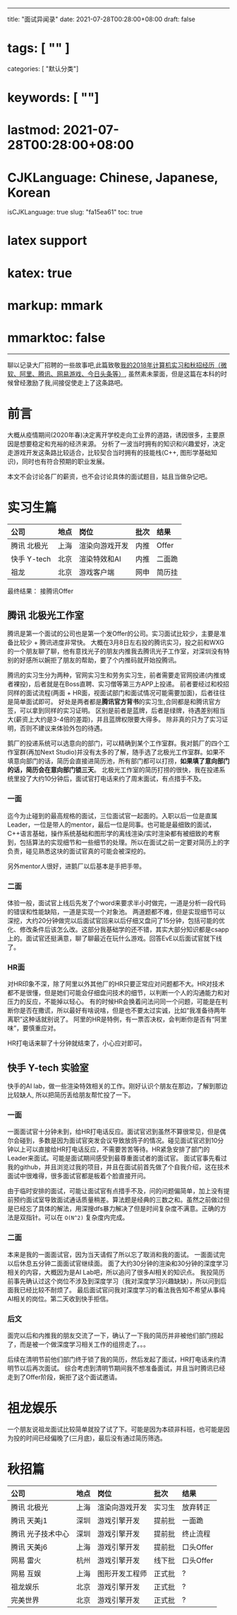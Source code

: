 
---
title: "面试异闻录"
date: 2021-07-28T00:28:00+08:00
draft: false
# tags: [ "" ]
categories: [ "默认分类"]
# keywords: [ ""]
# lastmod: 2021-07-28T00:28:00+08:00
# CJKLanguage: Chinese, Japanese, Korean
isCJKLanguage: true
slug: "fa15ea61"
toc: true
# latex support
# katex: true
# markup: mmark
# mmarktoc: false 
---

聊以记录大厂招聘的一些故事吧,此篇致敬[我的2018年计算机实习和秋招经历（微软、阿里、腾讯、网易游戏、今日头条等）](https://www.polarxiong.com/archives/%E6%88%91%E7%9A%842018%E5%B9%B4%E8%AE%A1%E7%AE%97%E6%9C%BA%E5%AE%9E%E4%B9%A0%E5%92%8C%E7%A7%8B%E6%8B%9B%E7%BB%8F%E5%8E%86.html), 虽然素未蒙面，但是这篇在本科的时候曾经激励了我,间接促使走上了这条路吧。

# 前言

大概从疫情期间(2020年春)决定离开学校走向工业界的道路，诱因很多，主要原因是想要稳定和充裕的经济来源。
分析了一波当时拥有的知识和兴趣爱好，决定走游戏开发这条路比较适合，比较契合当时拥有的技能栈(C++, 图形学基础知识)，同时也有符合预期的职业发展。

本文不会讨论各厂的薪资，也不会讨论具体的面试题目，姑且当做杂记吧。


# 实习生篇

| 公司         | 地点 | 岗位           | 批次 | 结果   |
| :----------- | :--- | :------------- | :--- | :----- |
| 腾讯 北极光  | 上海 | 渲染向游戏开发 | 内推 | Offer  |
| 快手  Y-tech | 北京 | 渲染特效和AI   | 内推 | 二面跪 |
| 祖龙         | 北京 | 游戏客户端     | 网申 | 简历挂 |

最终结果： 接腾讯Offer

## 腾讯 北极光工作室

腾讯是第一个面试的公司也是第一个发Offer的公司。实习面试比较少，主要是准备比较少 + 腾讯进度非常快。
大概在3月8日左右投的腾讯实习，投之前和WXG的一个朋友聊了聊，他有意找光子的朋友内推我去腾讯光子工作室，对深圳没有特别的好感所以婉拒了朋友的帮助，要了个内推码就开始投腾讯。

腾讯的实习生分为两种，官网实习生和劳务实习生，前者需要走官网投递(内推或者裸投)，后者就是在Boss直聘、实习僧等第三方APP上投递。
前者要经过和校招同样的面试流程(两面 + HR面，视面试部门和面试情况可能需要加面)，后者往往是简单面试即可。
好处是两者都是**腾讯官方背书**的实习生,合同都是和腾讯官方签，可以拿到同样的实习证明。
区别是前者是蓝牌，后者是绿牌，待遇差别相当大(薪资上大约是3-4倍的差距)，并且蓝牌权限要大得多。
除非真的只为了实习证明，否则不建议来体验外包的待遇。

鹅厂的投递系统可以选意向的部门，可以精确到某个工作室群。我对鹅厂的四个工作室群(再加Next Studio)并没有太多的了解，随手选了北极光工作室群。如果不填意向部门的话，简历会直接进简历池，所有部门都可以打捞，**如果填了意向部门的话，简历会在意向部门锁三天**。
北极光工作室的简历打捞的很快，我在投递系统里投了大约10分钟后，面试官打电话来约了周末面试，有点措手不及。

### 一面

迄今为止碰到的最高规格的面试，三位面试官一起面的。入职以后一位是直属Leader，一位是带人的mentor，最后一位是同事。也可能是最细致的面试，C++语言基础，操作系统基础和图形学的离线渲染/实时渲染都有被细致的考察到，包括算法的实现细节和一些细节的处理。所以在面试之前一定要对简历上的字负责，碰见熟悉这块的面试官真的可能会被深挖的。

另外mentor人很好，进鹅厂以后基本是手把手带。

### 二面

体验一般，面试官上线后先发了个word来要求半小时做完，一道是分析一段代码的错误和性能缺陷，一道是实现一个对象池。
两道题都不难，但是实现细节可以深挖，大约20分钟做完以后面试官回来以后仔细又盘问了15分钟，包括可能的优化、修改条件后该怎么改。这部分我基础学的还不错，其实大部分知识都是csapp上的。面试官还挺满意，聊了聊最近在玩什么游戏。回答EvE以后面试官就下线了。

### HR面

对HR印象不深，除了阿里以外其他厂的HR只要正常应对问题都不大。HR对技术都不是很懂，但是她们可能会仔细盘问技术的细节，以判断一个人的沟通能力和对压力的反应，不能掉以轻心。
有的时候HR会换着问法问同一个问题，可能是在判断你是否在撒谎，所以最好有啥说啥，但是也不要太过实诚，比如“我准备待两年离职”这种话就别说了。
阿里的HR是特例，有一票否决权，会判断你是否有“阿里味”，要慎重应对。

HR打电话来聊了十分钟就结束了，小心应对即可。

## 快手 Y-tech 实验室

快手的AI lab，做一些渲染特效相关的工作。刚好认识个朋友在那边，了解到那边比较缺人, 所以把简历丢给朋友帮忙投了一下。

### 一面

一面面试官十分钟未到，给HR打电话反应。面试官迟到虽然不算很常见，但是偶尔会碰到，多数是因为面试官突发会议导致放鸽子的情况。碰见面试官迟到10分钟以上可以直接给HR打电话反应，不需要苦苦等待。HR紧急安排了部门的Leader来面试。可能是面试期间感受到最尊重面试者的面试官。
面试官事先看过我的github，并且浏览过我的项目，并且在面试前首先做了个自我介绍，这在技术面试中很难得，很多面试官都是板着个脸直接开问。

由于临时安排的面试，可能让面试官有点措手不及，问的问题偏简单，加上没有提前预约面试室导致面试通话质量稍差。算法题是经典的三数之和。虽然之前做过但是已经忘了具体的解法，用深搜dfs暴力解决了但是时间复杂度不满意。正确的方法是双指针。可以在 ` O(N^2) ` 复杂度内完成。
### 二面

本来是我的一面面试官，因为当天请假了所以忘了取消和我的面试。 一面面试完以后休息五分钟二面面试官继续面。
面了大约30分钟的渲染和30分钟的深度学习相关的内容，大概因为是AI Lab吧，所以追问了很多AI相关的知识点。
我投简历前事先确认过这个岗位不涉及到深度学习（我对深度学习兴趣缺缺），所以问到后面我已经比较不耐烦了。
最后面试官问我对深度学习的看法我告知不希望从事纯AI相关的岗位。第二天收到快手拒信。

### 后文

面完以后和内推我的朋友交流了一下，确认了一下我的简历并非被他们部门捞起了，而是被一个做深度学习相关工作的组捞走了。。。

后续在清明节前他们部门终于锁了我的简历，然后发起了面试，HR打电话来约清明节以后再次面试。
综合考虑到清明节期间我不想准备面试，并且当时腾讯已经走到了Offer阶段，婉拒了这个面试邀请。

# 祖龙娱乐

一个朋友说祖龙面试比较简单就投了试了下。可能是因为本硕非科班，也可能是因为投的时间已经偏晚了(三月底)，最后没有通过简历筛选。

# 秋招篇

| 公司              | 地点 | 岗位           | 批次   | 结果      |
| :--------------- | :--- | :------------- | :----- | :-------- |
| 腾讯 北极光       | 上海 | 渲染向游戏开发 | 实习生 | 放弃转正  |
| 腾讯 天美j1       | 深圳 | 游戏引擎开发   | 提前批 | 一面跪    |
| 腾讯 光子技术中心  | 深圳 | 游戏引擎开发   | 提前批 | 终止流程  |
| 腾讯 天美j6       | 上海 | 游戏引擎开发   | 提前批 | 口头Offer |
| 网易 雷火         | 杭州 | 游戏引擎开发   | 线下批 | 口头Offer |
| 网易 互娱         | 上海 | 图形开发工程师 | 正式批 | ?         |
| 祖龙娱乐          | 北京 | 游戏引擎开发   | 正式批 | ?         |
| 完美世界          | 北京 | 游戏引擎开发   | 正式批 | ?         |
